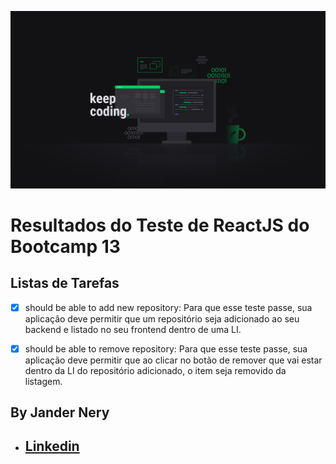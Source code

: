 ![Banner Keep Coding](https://github.com/jnerydesigner/conceitos-react-native/blob/master/Wallpaper%20Keep%20Coding%20-%201920x1080.jpg)

# Resultados do Teste de ReactJS do Bootcamp 13

## Listas de Tarefas

- [x] should be able to add new repository: Para que esse teste passe, sua aplicação deve permitir que um repositório seja adicionado ao seu backend e listado no seu frontend dentro de uma LI.
- [x] should be able to remove repository: Para que esse teste passe, sua aplicação deve permitir que ao clicar no botão de remover que vai estar dentro da LI do repositório adicionado, o item seja removido da listagem.



## By Jander Nery
* ##  [Linkedin](https://www.linkedin.com/in/jander-nery-61531335/)